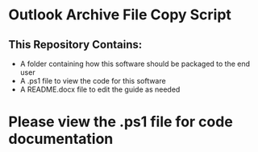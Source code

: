 # **Outlook Archive File Copy Script**
## **This Repository Contains:**
- A folder containing how this software should be packaged to the end user
- A .ps1 file to view the code for this software
- A README.docx file to edit the guide as needed
# **Please view the .ps1 file for code documentation**